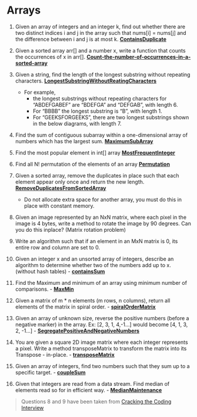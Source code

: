 # Arrays
1. Given an array of integers and an integer k, find out whether there are two distinct indices i and j in the array such that nums[i] = nums[j] and the difference between i and j is at most k. **[ContainsDuplicate](ContainsDuplicate)**

2. Given a sorted array arr[] and a number x, write a function that counts the occurrences of x in arr[]. **[Count-the-number-of-occurrences-in-a-sorted-array](Count-the-number-of-occurrences-in-a-sorted-array)**

3. Given a string, find the length of the longest substring without repeating characters. **[LongestSubstringWithoutReatingCharacters](LongestSubstringWithoutReatingCharacters)**
   * For example,
     * the longest substrings without repeating characters for “ABDEFGABEF” are “BDEFGA” and “DEFGAB”, with length 6.
     * For “BBBB” the longest substring is “B”, with length 1.
     * For “GEEKSFORGEEKS”, there are two longest substrings shown in the below diagrams, with length 7.

4. Find the sum of contiguous subarray within a one-dimensional array of numbers which has the largest sum. **[MaximumSubArray](MaximumSubArray)**

5. Find the most popular element in int[] array **[MostFrequentInteger](MostFrequentInteger)**

6. Find all N! permutation of the elements of an array **[Permutation](Permutation)**

7. Given a sorted array, remove the duplicates in place such that each element appear only once and return the new length. **[RemoveDuplicatesFromSortedArray](RemoveDuplicatesFromSortedArray)**
   * Do not allocate extra space for another array, you must do this in place with constant memory.

8. Given an image represented by an NxN matrix, where each pixel in the image is 4 bytes, write a method to rotate the image by 90 degrees. Can you do this inplace? (Matrix rotation problem)

9. Write an algorithm such that if an element in an MxN matrix is 0, its entire row and column are set to 0.

10. Given an integer x and an unsorted array of integers, describe an algorithm to determine whether two of the numbers add up to x. (without hash tables) - **[containsSum](containsSum)**

11. Find the Maximum and minimum of an array using minimum number of comparisons. - **[MaxMin](MaxMin)**

12. Given a matrix of m * n elements (m rows, n columns), return all elements of the matrix in spiral order. - **[spiralOrderMatrix](spiralOrderMatrix)**

13. Given an array of unknown size, reverse the positive numbers (before a negative marker) in the array. Ex: [2, 3, 1, 4,-1...] would become [4, 1, 3, 2, -1...]   - **[SegregatePositiveAndNegativeNumbers](SegregatePositiveAndNegativeNumbers)**

14. You are given a square 2D image matrix where each integer represents a pixel. Write a method transposeMatrix to transform the matrix into its Transpose - in-place. - **[transposeMatrix](transposeMatrix)**

15. Given an array of integers, find two numbers such that they sum up to a specific target. - **[coupleSum](coupleSum)**

16. Given that integers are read from a data stream. Find median of elements read so for in efficient way. - **[MedianMaintenance](MedianMaintenance/src)**

> Questions 8 and 9 have been taken from [Cracking the Coding Interview](http://www.amazon.com/Cracking-Coding-Interview-6th-Edition/dp/0984782850)
